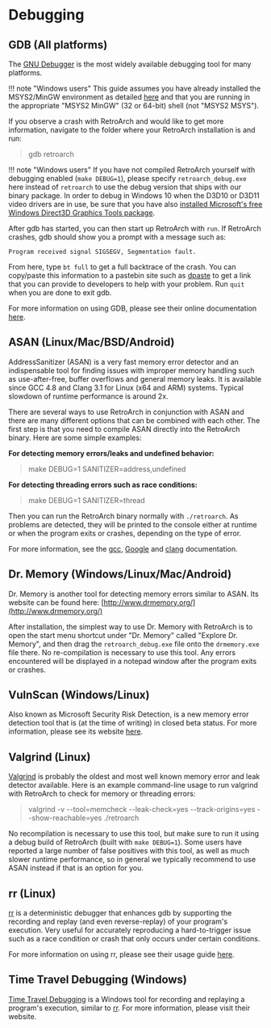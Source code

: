 # Debugging

## GDB (All platforms)

The [GNU Debugger](https://www.gnu.org/software/gdb/) is the most widely available debugging tool for many platforms.

!!! note "Windows users"
    This guide assumes you have already installed the MSYS2/MinGW environment as detailed [here](../../compilation/windows/) and that you are running in the appropriate "MSYS2 MinGW" (32 or 64-bit) shell (not "MSYS2 MSYS").

If you observe a crash with RetroArch and would like to get more information, navigate to the folder where your RetroArch installation is and run:

> gdb retroarch

!!! note "Windows users"
    If you have not compiled RetroArch yourself with debugging enabled (`make DEBUG=1`), please specify `retroarch_debug.exe` here instead of `retroarch` to use the debug version that ships with our binary package. In order to debug in Windows 10 when the D3D10 or D3D11 video drivers are in use, be sure that you have also [installed Microsoft's free Windows Direct3D Graphics Tools package](https://docs.microsoft.com/en-us/windows/uwp/gaming/use-the-directx-runtime-and-visual-studio-graphics-diagnostic-features).

After gdb has started, you can then start up RetroArch with `run`. If RetroArch crashes, gdb should show you a prompt with a message such as:

`Program received signal SIGSEGV, Segmentation fault.`

From here, type `bt full` to get a full backtrace of the crash. You can copy/paste this information to a pastebin site such as [dpaste](http://www.dpaste.com/) to get a link that you can provide to developers to help with your problem. Run `quit` when you are done to exit gdb.

For more information on using GDB, please see their online documentation [here](https://sourceware.org/gdb/current/onlinedocs/gdb/).

## ASAN (Linux/Mac/BSD/Android)

AddressSanitizer (ASAN) is a very fast memory error detector and an indispensable tool for finding issues with improper memory handling such as use-after-free, buffer overflows and general memory leaks. It is available since GCC 4.8 and Clang 3.1 for Linux (x64 and ARM) systems. Typical slowdown of runtime performance is around 2x.

There are several ways to use RetroArch in conjunction with ASAN and there are many different options that can be combined with each other. The first step is that you need to compile ASAN directly into the RetroArch binary. Here are some simple examples:

**For detecting memory errors/leaks and undefined behavior:**
> make DEBUG=1 SANITIZER=address,undefined

**For detecting threading errors such as race conditions:**
> make DEBUG=1 SANITIZER=thread

Then you can run the RetroArch binary normally with `./retroarch`. As problems are detected, they will be printed to the console either at runtime or when the program exits or crashes, depending on the type of error.

For more information, see the [gcc](https://gcc.gnu.org/onlinedocs/gcc/Instrumentation-Options.html), [Google](https://github.com/google/sanitizers/wiki/AddressSanitizer) and [clang](https://clang.llvm.org/docs/) documentation.

## Dr. Memory (Windows/Linux/Mac/Android)

Dr. Memory is another tool for detecting memory errors similar to ASAN. Its website can be found here: [http://www.drmemory.org/](http://www.drmemory.org/)

After installation, the simplest way to use Dr. Memory with RetroArch is to open the start menu shortcut under "Dr. Memory" called "Explore Dr. Memory", and then drag the `retroarch_debug.exe` file onto the `drmemory.exe` file there. No re-compilation is necessary to use this tool. Any errors encountered will be displayed in a notepad window after the program exits or crashes.

## VulnScan (Windows/Linux)

Also known as Microsoft Security Risk Detection, is a new memory error detection tool that is (at the time of writing) in closed beta status. For more information, please see its website [here](https://www.microsoft.com/en-us/security-risk-detection/).

## Valgrind (Linux)

[Valgrind](http://valgrind.org/) is probably the oldest and most well known memory error and leak detector available. Here is an example command-line usage to run valgrind with RetroArch to check for memory or threading errors:

> valgrind -v --tool=memcheck --leak-check=yes --track-origins=yes --show-reachable=yes ./retroarch

No recompilation is necessary to use this tool, but make sure to run it using a debug build of RetroArch (built with `make DEBUG=1`). Some users have reported a large number of false positives with this tool, as well as much slower runtime performance, so in general we typically recommend to use ASAN instead if that is an option for you.

## rr (Linux)

[rr](http://rr-project.org/) is a deterministic debugger that enhances gdb by supporting the recording and replay (and even reverse-replay) of your program's execution. Very useful for accurately reproducing a hard-to-trigger issue such as a race condition or crash that only occurs under certain conditions.

For more information on using rr, please see their usage guide [here](https://github.com/mozilla/rr/wiki/Usage).

## Time Travel Debugging (Windows)

[Time Travel Debugging](https://docs.microsoft.com/en-us/windows-hardware/drivers/debugger/time-travel-debugging-overview) is a Windows tool for recording and replaying a program's execution, similar to [rr](http://rr-project.org/). For more information, please visit their website.
